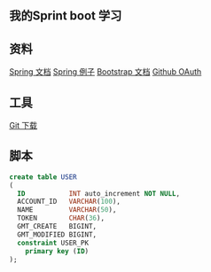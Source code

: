## 我的Sprint boot 学习

## 资料
[Spring 文档](https://spring.io/guides)
[Spring 例子](https://spring.io/guides/gs/serving-web-content/)
[Bootstrap 文档](https://v3.bootcss.com/getting-started/)
[Github OAuth](https://developer.github.com/apps/building-oauth-apps/creating-an-oauth-app/)


## 工具
[Git 下载](https://git-scm.com/download)

## 脚本
```sql
create table USER
(
  ID           INT auto_increment NOT NULL,
  ACCOUNT_ID   VARCHAR(100),
  NAME         VARCHAR(50),
  TOKEN        CHAR(36),
  GMT_CREATE   BIGINT,
  GMT_MODIFIED BIGINT,
  constraint USER_PK
    primary key (ID)
);
```